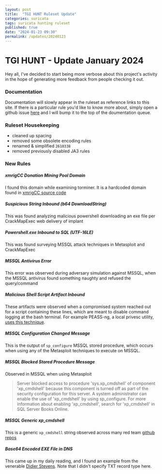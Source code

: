 ```yaml
---
layout: post
title:  "TGI HUNT Ruleset Update"
categories: suricata 
tags: suricata hunting ruleset
published: true
date: "2024-01-23 09:30"
permalink: /updates/20240123
---
```


# TGI HUNT - Update January 2024
Hey all, I've decided to start being more verbose about this project's activity in the hope of generating more feedback from people checking it out.

### Documentation
Documentation will slowly appear in the ruleset as reference links to this site. If there is a particular rule you'd like to know more about, simply open a github issue [here](https://github.com/travisbgreen/hunting-rules/issues/new/choose) and I will bump it to the top of the doumentation queue.


### Ruleset Housekeeping
- cleaned up spacing
- removed some obsolete encoding rules
- renamed & simplified `2610338`
- removed previously disabled JA3 rules

### New Rules

##### xmrigCC Donation Mining Pool Domain
I found this domain while examining torminer. It is a hardcoded domain found in [xmrigCC source code](https://github.com/Bendr0id/xmrigCC/blob/e3ea3139ac57c546a312ce5b699fa7caf2edf6f6/src/net/strategies/DonateStrategy.cpp#L53)

##### Suspicious String Inbound (b64 DownloadString)
This was found analyzing malicious powershell downloading an exe file per CrackMapExec web delivery of implant

##### Powershell.exe Inbound to SQL (UTF-16LE)
This was found surveying MSSQL attack techniques in Metasploit and CrackMapExec

##### MSSQL Antivirus Error
This error was observed during adversary simulation against MSSQL, when the MSSQL antivirus found something naughty and refused the query/command

##### Malicious Shell Script Artifact Inbound
These artifacts were observed when a compromised system reached out for a script containing these lines, which are meant to disable command logging at the bash terminal. For example PEASS-ng, a local privesc utility, [uses this technique](https://github.com/carlospolop/PEASS-ng/blob/46612a23aad2e0039a731a8826a0654ac6b48655/linPEAS/builder/linpeas_parts/linpeas_base.sh#L991).

##### MSSQL Configuration Changed Message
This is the output of `sp_configure` MSSQL stored procedure, which occurs when using any of the Metasploit techniques to execute on MSSQL.

##### MSSQL Blocked Stored Procedure Message
Observed in MSSQL when using Metasploit
> Server blocked access to procedure 'sys.xp_cmdshell' of component 'xp_cmdshell' because this component is turned off as part of the security configuration for this server. A system administrator can enable the use of 'xp_cmdshell' by using sp_configure. For more information about enabling 'xp_cmdshell', search for 'xp_cmdshell' in SQL Server Books Online.

##### MSSQL Generic xp_cmdshell
This is a generic `xp_cmdshell` string observed across many red team [github repos](https://github.com/search?q=%22exec+master..xp_cmdshell%22&type=code)

##### Base64 Encoded EXE File in DNS
This came up in my daily reading, and I found an example from the venerable [Didier Stevens](https://blog.didierstevens.com/2019/08/07/downloading-executables-over-dns-capture-files/). Note that I didn't specify TXT record type here.
